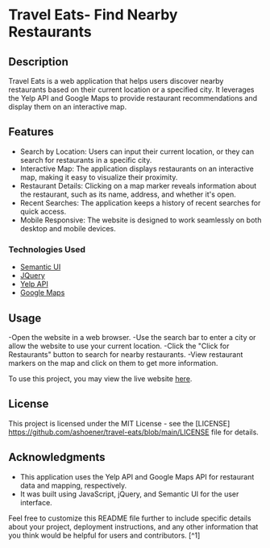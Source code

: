 # Travel Eats- Find Nearby Restaurants

## Description

Travel Eats is a web application that helps users discover nearby restaurants based on their current location or a specified city. It leverages the Yelp API and Google Maps to provide restaurant recommendations and display them on an interactive map.

## Features
- Search by Location: Users can input their current location, or they can search for restaurants in a specific city.
- Interactive Map: The application displays restaurants on an interactive map, making it easy to visualize their proximity.
- Restaurant Details: Clicking on a map marker reveals information about the restaurant, such as its name, address, and whether it's open.
- Recent Searches: The application keeps a history of recent searches for quick access.
- Mobile Responsive: The website is designed to work seamlessly on both desktop and mobile devices.

### Technologies Used

- [Semantic UI](https://semantic-ui.com/)
- [JQuery](https://jquery.com/)
- [Yelp API](https://docs.developer.yelp.com/reference/v3_business_search)
- [Google Maps](https://developers.google.com/maps/documentation/javascript)

## Usage

-Open the website in a web browser.
-Use the search bar to enter a city or allow the website to use your current location.
-Click the "Click for Restaurants" button to search for nearby restaurants.
-View restaurant markers on the map and click on them to get more information.

To use this project, you may view the live website [here](https://ashoener.github.io/travel-eats/).



## License

This project is licensed under the MIT License - see the  [LICENSE] https://github.com/ashoener/travel-eats/blob/main/LICENSE file for details.

## Acknowledgments

- This application uses the Yelp API and Google Maps API for restaurant data and mapping, respectively.
- It was built using JavaScript, jQuery, and Semantic UI for the user interface.

Feel free to customize this README file further to include specific details about your project, deployment instructions, and any other information that you think would be helpful for users and contributors. [^1]


